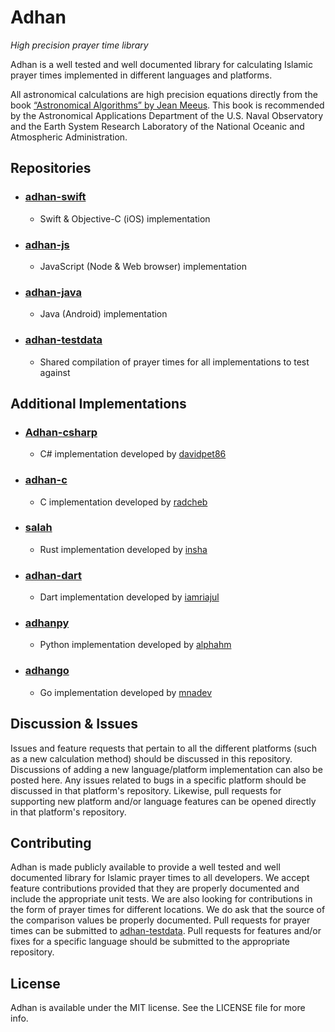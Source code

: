 # Adhan
*High precision prayer time library*

Adhan is a well tested and well documented library for calculating Islamic prayer times implemented in different
languages and platforms.

All astronomical calculations are high precision equations directly from the book 
[“Astronomical Algorithms” by Jean Meeus](http://www.willbell.com/math/mc1.htm). This book is recommended 
by the Astronomical Applications Department of the U.S. Naval Observatory and the Earth System Research Laboratory 
of the National Oceanic and Atmospheric Administration.

## Repositories

- ### [adhan-swift](https://github.com/batoulapps/adhan-swift) 
   - Swift & Objective-C (iOS) implementation
- ### [adhan-js](https://github.com/batoulapps/adhan-js)
   - JavaScript (Node & Web browser) implementation
- ### [adhan-java](https://github.com/batoulapps/adhan-java)
   - Java (Android) implementation
 - ### [adhan-testdata](https://github.com/batoulapps/adhan-testdata)
   - Shared compilation of prayer times for all implementations to test against

## Additional Implementations

- ### [Adhan-csharp](https://github.com/davidpet86/Adhan-csharp) 
   - C# implementation developed by [davidpet86](https://github.com/davidpet86)
- ### [adhan-c](https://github.com/radcheb/Adhan/tree/master/C/adhan) 
   - C implementation developed by [radcheb](https://github.com/radcheb)
- ### [salah](https://github.com/insha/salah) 
   - Rust implementation developed by [insha](https://github.com/insha)
- ### [adhan-dart](https://github.com/iamriajul/adhan-dart)
   - Dart implementation developed by [iamriajul](https://github.com/iamriajul)
- ### [adhanpy](https://github.com/alphahm/adhanpy)
   - Python implementation developed by [alphahm](https://github.com/alphahm)
- ### [adhango](https://github.com/mnadev/adhango)
   - Go implementation developed by [mnadev](https://github.com/mnadev)

## Discussion & Issues

Issues and feature requests that pertain to all the different platforms (such as a new calculation method) should be
discussed in this repository. Discussions of adding a new language/platform implementation can also be posted here. 
Any issues related to bugs in a specific platform should be discussed in that platform's repository. Likewise, 
pull requests for supporting new platform and/or language features can be opened directly in that platform's repository.

## Contributing

Adhan is made publicly available to provide a well tested and well documented library for Islamic prayer times to all 
developers. We accept feature contributions provided that they are properly documented and include the appropriate 
unit tests. We are also looking for contributions in the form of prayer times for different locations. We do ask that 
the source of the comparison values be properly documented. Pull requests for prayer times can be submitted to 
[adhan-testdata](https://github.com/batoulapps/adhan-testdata). Pull requests for features and/or fixes for a specific language 
should be submitted to the appropriate repository.

## License

Adhan is available under the MIT license. See the LICENSE file for more info.
